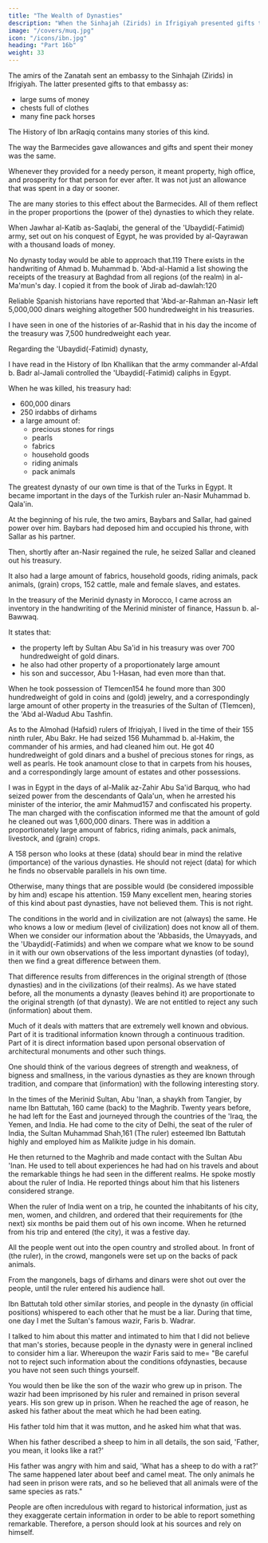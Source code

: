 ```yaml
---
title: "The Wealth of Dynasties"
description: "When the Sinhajah (Zirids) in Ifrigiyah presented gifts to an embassy sent them by the amirs of the Zanatah, they gave them large sums of money"
image: "/covers/muq.jpg"
icon: "/icons/ibn.jpg"
heading: "Part 16b"
weight: 33
---
```




The amirs of the Zanatah sent an embassy to the Sinhajah (Zirids) in Ifrigiyah. The latter presented gifts to that embassy as:
- large sums of money
- chests full of clothes
- many fine pack horses

The History of Ibn arRaqiq contains many stories of this kind. 

The way the Barmecides gave allowances and gifts and spent their money was the same. 

Whenever they provided for a needy person, it meant property, high office, and prosperity for that person for ever after. It was not just an allowance that was spent in a day or sooner. 

The are many stories to this effect about the Barmecides. All of them reflect in the proper proportions the (power of the) dynasties to which they relate.

When Jawhar al-Katib as-Saqlabi, the general of the 'Ubaydid(-Fatimid) army, set out on his conquest of Egypt, he was provided by al-Qayrawan with a thousand loads of money.

No dynasty today would be able to approach that.119 There exists in the handwriting of Ahmad b. Muhammad b. 'Abd-al-Hamid a list showing the receipts of the treasury at Baghdad from all regions (of the realm) in al-Ma'mun's day. I copied it from the book of Jirab ad-dawlah:120 

<!-- The Saw ad (Southern
Mesopotamia)
Crops= 27,780,000 dirhams 121
Different kinds of revenue:
122 14,800,000 dirhams
Najrani cloaks= 200
Sealing clay= 240 poundsKaskar 11,600,000 dirhams
Tigris counties 20,800,000 dirhams
Hulwan 4,800,000 dirhams
Al-Ahwaz 25,000 dirhams 123 Sugar= 30,000
pounds
Firs 27,000,000 dirhams
Rose water= 30,000 bottles
Black raisins= 20,000 pounds
Kirman 4,200,000 dirhams
Yemenite garments= 500
Dates= 20,000 pounds
Cumin seeds= 1,000 pounds 124
Mukrin 400,000 dirhams
Western India (Sind) and neighboring 11,500,000 dirhams
Territories
Indian aloe wood= 150 pounds
Sijistin
4,000,000 dirhams 125
Checkered 126 garments= 300
Sugar-candy= 127 20,000 pounds
Khurasan 28,000,000 dirhams
Silver ingots= 1,000
Pack animals= 4,000
Slaves= 1,000 head
Garments= 27,000
Myrobalan= 30,000 pounds
Jurjan 12,000,000 dirhams
Silk= 1,000 pieces 128
Qumis 1,500,000 dirhams Silver ingots= 1,000
Tabaristan, ar-Ruyan and Nihawand 6,300,000 dirhams
Tabaristan carpets= 600 pieces
Robes= 200
Garments= 500
Napkins= 300
Goblets= 300 130
129
ar-Rayy 12,000,000 dirhams
Honey= 20,000 pounds l31
Hamadhan 11,800,000 dirhams
Pomegranate marmalade= 1,000
pounds 132Honey= 12,000 pounds
The region between [I] 133 al-Basrah
and al-Kufah 10,700,000 dirhams
Masabadhin and ar-Ray-yan 134 4,000,000 dirhams
Shahrazur 6,000,000 dirhams 135
Mosul and environs 24,000,000 dirhams
White honey= 20,000 pounds
Azerbaijan 4,000,000 dirhams
The Jazirah and neighboring
Euphrates districts 34,000,000 dirhams
Karaj 136 300,000 dirhams
Jilan 5,000,000 dirhams
Slaves= 1,000 head 137
Honey= 12,000 bags
Falcons= 10
Robes= 20
Armenia 13,000,000 dirhams
Embroidered carpets= 20
Variegated cloth= 580 pounds 138
Salted Surmahi fish= 139
10,000 pounds
Herring= 140 10,000 pounds
Mules= 200 Falcons= 30
Qinnasrin 400,000 dinars 141
Raisins= 1,000 loads
Damuscus 420,000 dinars
Jordan 96,000 dinars
Palestine 310,000 dinars
Raisins= 300,000 pounds 142
Egypt 1,920,000 dinars
Barca (Barqah) 1,000,000 dirhams
Ifriqiyah 13,000,000 dirhams
Carpets= 120
Yemen 370,000 dinars, 143 excluding garments
Hija'z
300,000 dinars
(End of the list) -->

 

Reliable Spanish historians have reported that 'Abd-ar-Rahman an-Nasir left 5,000,000 dinars weighing altogether 500 hundredweight in his treasuries.

I have seen in one of the histories of ar-Rashid that in his day the income of the treasury was 7,500 hundredweight each year.

Regarding the 'Ubaydid(-Fatimid) dynasty, 

I have read in the History of Ibn Khallikan that the army commander al-Afdal b. Badr al-Jamali controlled the 'Ubaydid(-Fatimid) caliphs in Egypt.

When he was killed, his treasury had:
- 600,000 dinars
- 250 irdabbs of dirhams
- a large amount of:
  - precious stones for rings
  - pearls
  - fabrics
  - household goods
  - riding animals
  - pack animals

The greatest dynasty of our own time is that of the Turks in Egypt. It became important in the days of the Turkish ruler an-Nasir Muhammad b. Qala'in.

At the beginning of his rule, the two amirs, Baybars and Sallar, had gained power over him. Baybars had deposed him and occupied his throne, with Sallar as his partner. 

Then, shortly after an-Nasir regained the rule, he seized Sallar and cleaned out his treasury.

<!-- I have come across the inventory of that treasury and quote from it:
41/ 2 pounds
Yellow hyacinths 149 and rubies 150
19 pounds
Emeralds
Diamonds and cat's-eyes for rings 900 large pieces
Assorted ring-stones 2 pounds
Round pearls, weighing from one mithqal
(1 1 / 2 dirhams) to one dirham 151 1,150 pieces
Coined gold 1,400,000 dinars
A pool full of pure gold
Purses full of gold, discovered between
two walls. It is not known how many
there were.
Dirhams 2,071,000
Jewelry 4 hundredweight -->

It also had a large amount of fabrics, household goods, riding animals, pack animals, (grain) crops, 152 cattle, male and female slaves, and estates.

In the treasury of the Merinid dynasty in Morocco, I came across an inventory in the handwriting of the Merinid minister of finance, Hassun b. al-Bawwaq.

It states that:
- the property left by Sultan Abu Sa'id in his treasury was over 700 hundredweight of gold dinars. 
- he also had other property of a proportionately large amount
- his son and successor, Abu 1-Hasan, had even more than that. 

When he took possession of Tlemcen154 he found more than 300 hundredweight of gold in coins and (gold) jewelry, and a correspondingly large amount of other property in the treasuries of the Sultan of (Tlemcen), the 'Abd al-Wadud Abu Tashfin.

As to the Almohad (Hafsid) rulers of Ifriqiyah, I lived in the time of their 155 ninth ruler, Abu Bakr. He had seized 156 Muhammad b. al-Hakim, the commander of his armies, and had cleaned him out. He got 40 hundredweight of gold dinars and a bushel of precious stones for rings, as well as pearls. He took anamount close to that in carpets from his houses, and a correspondingly large amount of estates and other possessions.

I was in Egypt in the days of al-Malik az-Zahir Abu Sa'id Barquq, who had seized power from the descendants of Qala'un, when he arrested his minister of the interior, the amir Mahmud157 and confiscated his property. The man charged with the confiscation informed me that the amount of gold he cleaned out was 1,600,000 dinars. There was in addition a proportionately large amount of fabrics, riding animals, pack animals, livestock, and (grain) crops.
 
A 158 person who looks at these (data) should bear in mind the relative (importance) of the various dynasties. He should not reject (data) for which he finds no observable parallels in his own time. 

Otherwise, many things that are possible would (be considered impossible by him and) escape his attention. 159 Many
excellent men, hearing stories of this kind about past dynasties, have not believed
them. This is not right. 

The conditions in the world and in civilization are not (always) the same. He who knows a low or medium (level of civilization) does not know all of them. When we consider our information about the 'Abbasids, the Umayyads, and the 'Ubaydid(-Fatimids) and when we compare what we know to be sound in it with our own observations of the less important dynasties (of today), then
we find a great difference between them. 

That difference results from differences in the original strength of (those dynasties) and in the civilizations (of their realms). As we have stated before, all the monuments a dynasty (leaves behind it) are proportionate to the original strength (of that dynasty). We are not entitled to reject any such (information) about them. 

Much of it deals with matters that are extremely well known and obvious. Part of it is traditional information known through a continuous tradition. Part of it is direct information based upon personal observation of architectural monuments and other such things.

One should think of the various degrees of strength and weakness, of bigness and smallness, in the various dynasties as they are known through tradition, and compare that (information) with the following interesting story. 

In the times of the Merinid Sultan, Abu 'Inan, a shaykh from Tangier, by name Ibn Battutah, 160 came (back) to the Maghrib. Twenty years before, he had left for the East and journeyed through the countries of the 'Iraq, the Yemen, and India. He had come to the city of Delhi, the seat of the ruler of India, the Sultan Muhammad Shah,161 (The ruler) esteemed Ibn Battutah highly and employed him as Malikite judge in his domain.

He then returned to the Maghrib and made contact with the Sultan Abu 'Inan. He used to tell about experiences he had had on his travels and about the remarkable things he had seen in the different realms. He spoke mostly about the ruler of India.
He reported things about him that his listeners considered strange. 

When the ruler of India went on a trip, he counted the inhabitants of his city, men, women, and children, and ordered that their requirements for (the next) six months be paid them out of his own income. When he returned from his trip and entered (the city), it was a festive day. 

All the people went out into the open country and strolled about. In front of (the ruler), in the crowd, mangonels were set up on the backs of pack animals.

From the mangonels, bags of dirhams and dinars were shot out over the people, until the ruler entered his audience hall.

Ibn Battutah told other similar stories, and people in the dynasty (in official positions) whispered to each other that he must be a liar. During that time, one day I met the Sultan's famous wazir, Faris b. Wadrar. 

I talked to him about this matter and intimated to him that I did not believe that man's stories, because people in the dynasty were in general inclined to consider him a liar. Whereupon the wazir Faris said to me= "Be careful not to reject such information about the conditions ofdynasties, because you have not seen such things yourself. 

You would then be like the son of the wazir who grew up in prison. The wazir had been imprisoned by his ruler and remained in prison several years.  His son grew up in prison. When he reached the age of reason, he asked his father about the meat which he had been eating. 

His father told him that it was mutton, and he asked him what that was.

When his father described a sheep to him in all details, the son said, 'Father, you mean, it looks like a rat?' 

His father was angry with him and said, 'What has a sheep to do with a rat?' The same happened later about beef and camel meat. The only animals he had seen in prison were rats, and so he believed that all animals were of the same species as rats."

People are often incredulous with regard to historical information, just as they exaggerate certain information in order to be able to report something remarkable. Therefore, a person should look at his sources and rely on himself. <!-- With a clear mind and straightforward, natural
(common sense) he should distinguish between the nature of the possible and the
impossible. Everything within the sphere of the possible should be accepted, and
everything outside it should be rejected. (In using the word "possible") we do not
have in mind "possible" in the absolute sense of what is intellectually possible. That
covers a very wide range, so that it cannot be used to determine what is possible in
actual fact. What we have in mind is the possibility inherent in the matter that
belongs to a given thing. When we study the origin of a thing, its genus, (specific)
difference,165 size, and strength, we can draw conclusions as to (the possibility or
impossibility) of the data (reported in connection with it). We adjudge to be
impossible everything outside the sphere of (the possible, in this sense).
"Say= God, give me more knowledge." 166 -->

